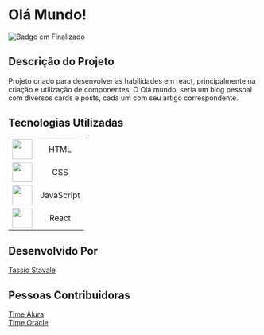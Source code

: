 # Olá Mundo!

![Badge em Finalizado](http://img.shields.io/static/v1?label=STATUS&message=EM%20FINALIZADO&color=red&style=for-the-badge)


<h2>Descrição do Projeto</h2>

<p>
Projeto criado para desenvolver as habilidades em react, principalmente na criação e utilização de componentes. O Olá mundo, seria um blog pessoal com diversos cards e posts, cada um com seu artigo correspondente.
         
</p>

<h2>Tecnologias Utilizadas</h2>

|     |   |
| :--------: | :--------: |    
| <img src="https://cdn.jsdelivr.net/gh/devicons/devicon/icons/html5/html5-original-wordmark.svg" width="40" height="40" /> | HTML | 
| <img src="https://cdn.jsdelivr.net/gh/devicons/devicon/icons/css3/css3-original-wordmark.svg" width="40" height="40" /> | CSS |   
| <img src="https://cdn.jsdelivr.net/gh/devicons/devicon/icons/javascript/javascript-original.svg" width="40" height="40" /> | JavaScript |  
| <img src="https://cdn.jsdelivr.net/gh/devicons/devicon/icons/react/react-original.svg" width="40" height="40" /> | React |  

<h2>Desenvolvido Por</h2>

 [Tassio Stavale](https://www.linkedin.com/in/tassio-stavale/) 



<h2>Pessoas Contribuidoras</h2>

[Time Alura](https://www.alura.com.br/) <br>
[Time Oracle](https://www.oracle.com/br/education/oracle-next-education/)